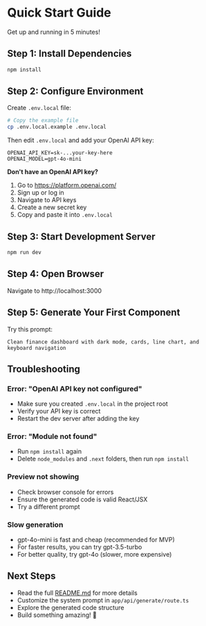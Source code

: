 # Quick Start Guide

Get up and running in 5 minutes!

## Step 1: Install Dependencies

```bash
npm install
```

## Step 2: Configure Environment

Create `.env.local` file:

```bash
# Copy the example file
cp .env.local.example .env.local
```

Then edit `.env.local` and add your OpenAI API key:

```env
OPENAI_API_KEY=sk-...your-key-here
OPENAI_MODEL=gpt-4o-mini
```

**Don't have an OpenAI API key?**
1. Go to https://platform.openai.com/
2. Sign up or log in
3. Navigate to API keys
4. Create a new secret key
5. Copy and paste it into `.env.local`

## Step 3: Start Development Server

```bash
npm run dev
```

## Step 4: Open Browser

Navigate to http://localhost:3000

## Step 5: Generate Your First Component

Try this prompt:
```
Clean finance dashboard with dark mode, cards, line chart, and keyboard navigation
```

## Troubleshooting

### Error: "OpenAI API key not configured"
- Make sure you created `.env.local` in the project root
- Verify your API key is correct
- Restart the dev server after adding the key

### Error: "Module not found"
- Run `npm install` again
- Delete `node_modules` and `.next` folders, then run `npm install`

### Preview not showing
- Check browser console for errors
- Ensure the generated code is valid React/JSX
- Try a different prompt

### Slow generation
- gpt-4o-mini is fast and cheap (recommended for MVP)
- For faster results, you can try gpt-3.5-turbo
- For better quality, try gpt-4o (slower, more expensive)

## Next Steps

- Read the full [README.md](README.md) for more details
- Customize the system prompt in `app/api/generate/route.ts`
- Explore the generated code structure
- Build something amazing! 🚀




